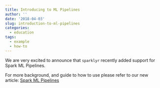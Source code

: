 ```yaml
---
title: Introducing to ML Pipelines
author: ''
date: '2018-04-03'
slug: introduction-to-ml-pipelines
categories:
  - education
tags:
  - example
  - how-to
---
```


We are very excited to announce that `sparklyr` recently added support for Spark ML Pipelines.

For more background, and guide to how to use please refer to our new article: [Spark ML Pipelines](/guides/pipelines/)
